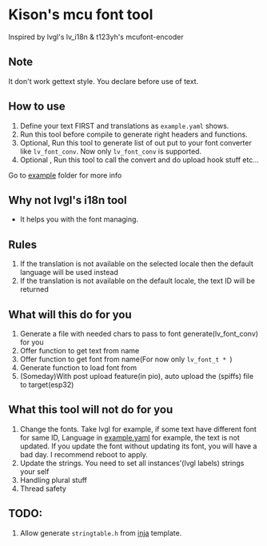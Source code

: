 # Kison's mcu font tool
Inspired by lvgl's lv_i18n & t123yh's mcufont-encoder

## Note
It don't work gettext style. You declare before use of text.

## How to use
1. Define your text FIRST and translations as `example.yaml` shows.
2. Run this tool before compile to generate right headers and functions.
3. Optional, Run this tool to generate list of out put to your font converter like `lv_font_conv`. Now only `lv_font_conv` is supported.
4. Optional , Run this tool to call the convert and do upload hook stuff etc...

Go to [example](./example) folder for more info

## Why not lvgl's i18n tool
- It helps you with the font managing.

## Rules
1. If the translation is not available on the selected locale then the default language will be used instead
2. If the translation is not available on the default locale, the text ID will be returned

## What will this do for you 
1. Generate a file with needed chars to pass to font generate(lv_font_conv) for you 
2. Offer function to get text from name
3. Offer function to get font from name(For now only `lv_font_t * `)
4. Generate function to load font from 
5. (Someday)With post upload feature(in pio), auto upload the (spiffs) file to target(esp32)


## What this tool will not do for you 
1. Change the fonts. Take lvgl for example, if some text have different font for same ID, Language in [example.yaml](./example/example.yaml) for example, the text is not updated. If you update the font without updating its font, you will have a bad day. I recommend reboot to apply.
2. Update the strings. You need to set all instances'(lvgl labels) strings your self
3. Handling plural stuff
4. Thread safety

## TODO:
1. Allow generate `stringtable.h` from [inja](https://github.com/pantor/inja) template.
